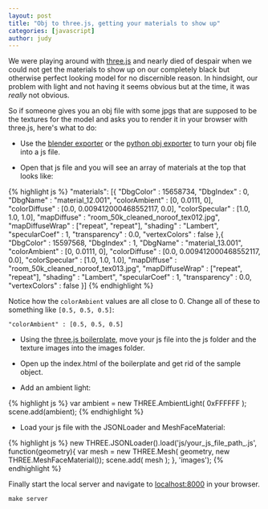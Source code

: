 ```yaml
---
layout: post
title: "Obj to three.js, getting your materials to show up"
categories: [javascript]
author: judy
---
```


We were playing around with [three.js](https://github.com/mrdoob/three.js/) and nearly died of despair when we could not get the materials to show up on our completely black but otherwise perfect looking model for no discernible reason. In hindsight, our problem with light and not having it seems obvious but at the time, it was _really_ not obvious.

So if someone gives you an obj file with some jpgs that are supposed to be the textures for the model and asks you to render it in your browser with three.js, here's what to do:

* Use the [blender exporter](https://github.com/mrdoob/three.js/tree/master/utils/exporters/blender) or the [python obj exporter](https://github.com/mrdoob/three.js/tree/master/utils/exporters/obj) to turn your obj file into a js file.

* Open that js file and you will see an array of materials at the top that looks like:

{% highlight js %}
"materials": [{
  "DbgColor" : 15658734,
  "DbgIndex" : 0,
  "DbgName" : "material_12.001",
  "colorAmbient" : [0, 0.0111, 0],
  "colorDiffuse" : [0.0, 0.009412000468552117, 0.0],
  "colorSpecular" : [1.0, 1.0, 1.0],
  "mapDiffuse" : "room_50k_cleaned_noroof_tex012.jpg",
  "mapDiffuseWrap" : ["repeat", "repeat"],
  "shading" : "Lambert",
  "specularCoef" : 1,
  "transparency" : 0.0,
  "vertexColors" : false
},{
  "DbgColor" : 15597568,
  "DbgIndex" : 1,
  "DbgName" : "material_13.001",
  "colorAmbient" : [0, 0.0111, 0],
  "colorDiffuse" : [0.0, 0.009412000468552117, 0.0],
  "colorSpecular" : [1.0, 1.0, 1.0],
  "mapDiffuse" : "room_50k_cleaned_noroof_tex013.jpg",
  "mapDiffuseWrap" : ["repeat", "repeat"],
  "shading" : "Lambert",
  "specularCoef" : 1,
  "transparency" : 0.0,
  "vertexColors" : false
}]
{% endhighlight %}

Notice how the `colorAmbient` values are all close to 0. Change all of these to something like `[0.5, 0.5, 0.5]`:
    
    "colorAmbient" : [0.5, 0.5, 0.5]
    
* Using the [three.js boilerplate](https://github.com/jeromeetienne/threejsboilerplate), move your js file into the js folder and the texture images into the images folder.

* Open up the index.html of the boilerplate and get rid of the sample object. 

* Add an ambient light: 

{% highlight js %}
var ambient = new THREE.AmbientLight( 0xFFFFFF );
scene.add(ambient);
{% endhighlight %}

* Load your js file with the JSONLoader and MeshFaceMaterial: 

{% highlight js %}
new THREE.JSONLoader().load('js/your_js_file_path_.js', function(geometry){
  var mesh = new THREE.Mesh( geometry, new THREE.MeshFaceMaterial());
  scene.add( mesh );
}, 'images');
{% endhighlight %}

Finally start the local server and navigate to [localhost:8000](http://localhost:8000) in your browser. 

    make server